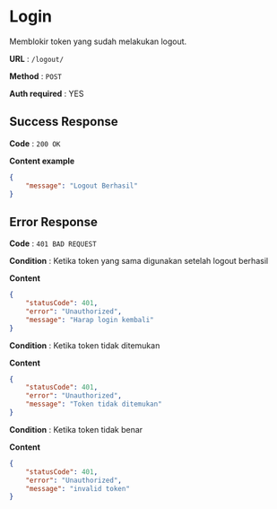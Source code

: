 # Login

Memblokir token yang sudah melakukan logout.

**URL** : `/logout/`

**Method** : `POST`

**Auth required** : YES

## Success Response

**Code** : `200 OK`

**Content example**

```json
{
    "message": "Logout Berhasil"
}
```

## Error Response

**Code** : `401 BAD REQUEST`

**Condition** : Ketika token yang sama digunakan setelah logout berhasil

**Content**
```json
{
    "statusCode": 401,
    "error": "Unauthorized",
    "message": "Harap login kembali"
}
```

**Condition** : Ketika token tidak ditemukan

**Content**
```json
{
    "statusCode": 401,
    "error": "Unauthorized",
    "message": "Token tidak ditemukan"
}
```

**Condition** : Ketika token tidak benar

**Content**
```json
{
    "statusCode": 401,
    "error": "Unauthorized",
    "message": "invalid token"
}
```